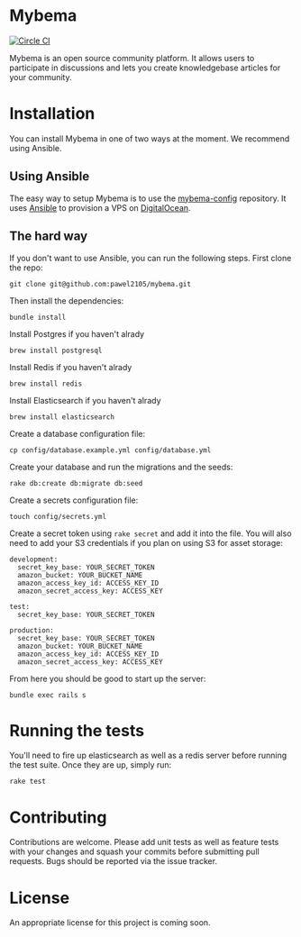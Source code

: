 Mybema
======
[![Circle CI](https://circleci.com/gh/mybema/mybema/tree/master.svg?style=svg&circle-token=90c4da5a58b2d537ebc3e508bae7b1aa931347e0)](https://circleci.com/gh/mybema/mybema/tree/master)

Mybema is an open source community platform. It allows users to participate in discussions and lets you create knowledgebase articles for your community.

Installation
============
You can install Mybema in one of two ways at the moment. We recommend using Ansible.

Using Ansible
-------------
The easy way to setup Mybema is to use the [mybema-config](http://www.github.com/pawel2105/mybema-config) repository. It uses [Ansible](http://www.ansible.com) to provision a VPS on [DigitalOcean](http://www.digitalocean.com).

The hard way
------------
If you don't want to use Ansible, you can run the following steps. First clone the repo:

    git clone git@github.com:pawel2105/mybema.git

Then install the dependencies:

    bundle install

Install Postgres if you haven't alrady

    brew install postgresql

Install Redis if you haven't alrady

    brew install redis

Install Elasticsearch if you haven't alrady

    brew install elasticsearch

Create a database configuration file:

    cp config/database.example.yml config/database.yml

Create your database and run the migrations and the seeds:

    rake db:create db:migrate db:seed

Create a secrets configuration file:

    touch config/secrets.yml

Create a secret token using `rake secret` and add it into the file. You will also need to add your S3 credentials if you plan on using S3 for asset storage:

    development:
      secret_key_base: YOUR_SECRET_TOKEN
      amazon_bucket: YOUR_BUCKET_NAME
      amazon_access_key_id: ACCESS_KEY_ID
      amazon_secret_access_key: ACCESS_KEY

    test:
      secret_key_base: YOUR_SECRET_TOKEN

    production:
      secret_key_base: YOUR_SECRET_TOKEN
      amazon_bucket: YOUR_BUCKET_NAME
      amazon_access_key_id: ACCESS_KEY_ID
      amazon_secret_access_key: ACCESS_KEY

From here you should be good to start up the server:

    bundle exec rails s

Running the tests
=================
You'll need to fire up elasticsearch as well as a redis server before running the test suite. Once they are up, simply run:

    rake test

Contributing
============
Contributions are welcome. Please add unit tests as well as feature tests with your changes and squash your commits before submitting pull requests. Bugs should be reported via the issue tracker.

License
=======
An appropriate license for this project is coming soon.
